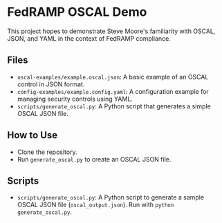 # FedRAMP OSCAL Demo

This project hopes to demonstrate Steve Moore's familiarity with OSCAL, JSON, and YAML in the context of FedRAMP compliance.

## Files
- `oscal-examples/example.oscal.json`: A basic example of an OSCAL control in JSON format.
- `config-examples/example.config.yaml`: A configuration example for managing security controls using YAML.
- `scripts/generate_oscal.py`: A Python script that generates a simple OSCAL JSON file.

## How to Use
- Clone the repository.
- Run `generate_oscal.py` to create an OSCAL JSON file.

## Scripts
- `scripts/generate_oscal.py`: A Python script to generate a sample OSCAL JSON file (`oscal_output.json`). Run with `python generate_oscal.py`.
